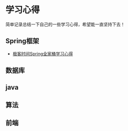 # 学习心得
简单记录总结一下自己的一些学习心得，希望能一直坚持下去！
## Spring框架
* [极客时间Spring全家桶学习心得](./docs/spring/README.md)
## 数据库
## java
## 算法
## 前端


